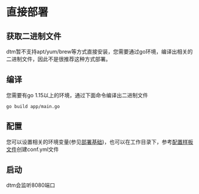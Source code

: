 # 直接部署

## 获取二进制文件

dtm暂不支持apt/yum/brew等方式直接安装，您需要通过go环境，编译出相关的二进制文件，因此不是很推荐这种方式部署。

## 编译

您需要有go 1.15以上的环境，通过下面命令编译出二进制文件
```
go build app/main.go
```

## 配置

您可以设置相关的环境变量(参见[部署基础](./base))，也可以在工作目录下，参考[配置样板文件](https://github.com/yedf/dtm/blob/main/conf.sample.yml)创建conf.yml文件

## 启动

dtm会监听8080端口